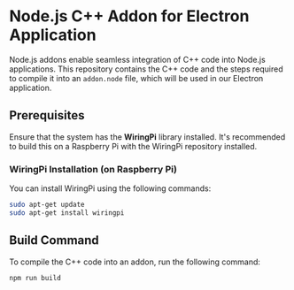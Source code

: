 # Node.js C++ Addon for Electron Application

Node.js addons enable seamless integration of C++ code into Node.js applications. This repository contains the C++ code and the steps required to compile it into an `addon.node` file, which will be used in our Electron application.

## Prerequisites

Ensure that the system has the **WiringPi** library installed. It's recommended to build this on a Raspberry Pi with the WiringPi repository installed.

### WiringPi Installation (on Raspberry Pi)

You can install WiringPi using the following commands:

```bash
sudo apt-get update
sudo apt-get install wiringpi
```

## Build Command

To compile the C++ code into an addon, run the following command:

```bash
npm run build
